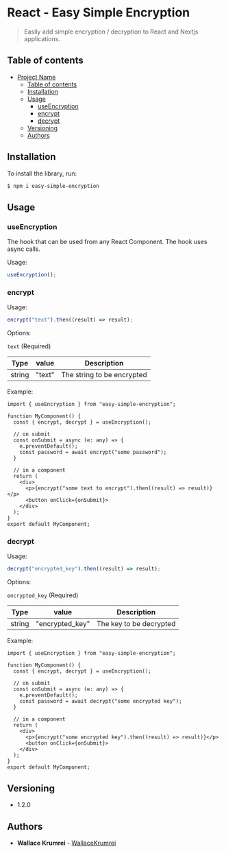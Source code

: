 # React - Easy Simple Encryption

> Easily add simple encryption / decryption to React and Nextjs applications.

## Table of contents

- [Project Name](#project-name)
  - [Table of contents](#table-of-contents)
  - [Installation](#installation)
  - [Usage](#usage)
    - [useEncryption](#useEncryption)
    - [encrypt](#encrypt)
    - [decrypt](#decrypt)
  - [Versioning](#versioning)
  - [Authors](#authors)

## Installation

To install the library, run:

```sh
$ npm i easy-simple-encryption
```

## Usage

### useEncryption

The hook that can be used from any React Component.
The hook uses async calls.

Usage:

```ts
useEncryption();
```

### encrypt

Usage:

```ts
encrypt("text").then((result) => result);
```

Options:

`text` (Required)

| Type   | value  | Description                |
| ------ | ------ | -------------------------- |
| string | "text" | The string to be encrypted |

Example:

```tsx
import { useEncryption } from "easy-simple-encryption";

function MyComponent() {
  const { encrypt, decrypt } = useEncryption();

  // on submit
  const onSubmit = async (e: any) => {
    e.preventDefault();
    const password = await encrypt("some password");
  }

  // in a component
  return (
    <div>
      <p>{encrypt("some text to encrypt").then((result) => result)}</p>
      <button onClick={onSubmit}>
    </div>
  );
}
export default MyComponent;
```

### decrypt

Usage:

```ts
decrypt("encrypted_key").then((result) => result);
```

Options:

`encrypted_key` (Required)

| Type   | value           | Description             |
| ------ | --------------- | ----------------------- |
| string | "encrypted_key" | The key to be decrypted |

Example:

```tsx
import { useEncryption } from "easy-simple-encryption";

function MyComponent() {
  const { encrypt, decrypt } = useEncryption();

  // on submit
  const onSubmit = async (e: any) => {
    e.preventDefault();
    const password = await decrypt("some encrypted key");
  }

  // in a component
  return (
    <div>
      <p>{encrypt("some encrypted key").then((result) => result)}</p>
      <button onClick={onSubmit}>
    </div>
  );
}
export default MyComponent;
```

## Versioning

- 1.2.0

## Authors

- **Wallace Krumrei** - [WallaceKrumrei](https://github.com/OutlawArtwork)
